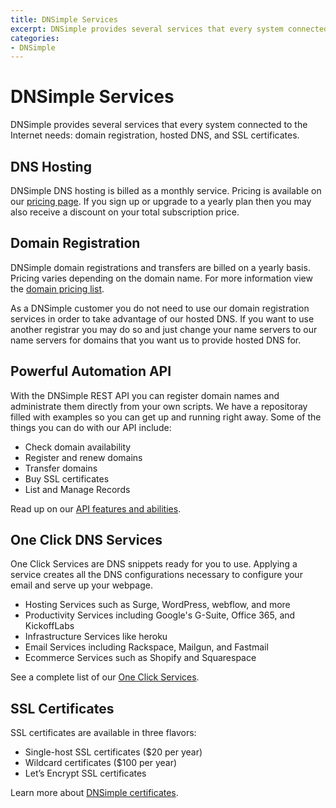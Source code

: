 ```yaml
---
title: DNSimple Services
excerpt: DNSimple provides several services that every system connected to the internet needs—such as hosted DNS, domain registration, a powerful automation API, One Click DNS Services, and SSL certificates.
categories:
- DNSimple
---
```


# DNSimple Services

DNSimple provides several services that every system connected to the Internet needs: domain registration, hosted DNS, and SSL certificates.

## DNS Hosting

DNSimple DNS hosting is billed as a monthly service. Pricing is available on our [pricing page](https://dnsimple.com/pricing). If you sign up or upgrade to a yearly plan then you may also receive a discount on your total subscription price.

## Domain Registration

DNSimple domain registrations and transfers are billed on a yearly basis. Pricing varies depending on the domain name. For more information view the [domain pricing list](https://dnsimple.com/tlds).

As a DNSimple customer you do not need to use our domain registration services in order to take advantage of our hosted DNS. If you want to use another registrar you may do so and just change your name servers to our name servers for domains that you want us to provide hosted DNS for.

## Powerful Automation API

With the DNSimple REST API you can register domain names and administrate them directly from your own scripts. We have a repositoray filled with examples so you can get up and running right away. Some of the things you can do with our API include:

- Check domain availability
- Register and renew domains
- Transfer domains
- Buy SSL certificates
- List and Manage Records 

Read up on our [API features and abilities](https://dnsimple.com/api).

## One Click DNS Services

One Click Services are DNS snippets ready for you to use. Applying a service creates all the DNS configurations necessary to configure your email and serve up your webpage.

- Hosting Services such as Surge, WordPress, webflow, and more
- Productivity Services including Google's G-Suite, Office 365, and KickoffLabs
- Infrastructure Services like heroku
- Email Services including Rackspace, Mailgun, and Fastmail
- Ecommerce Services such as Shopify and Squarespace

See a complete list of our [One Click Services](https://dnsimple.com/services).

## SSL Certificates

SSL certificates are available in three flavors:

- Single-host SSL certificates ($20 per year)
- Wildcard certificates ($100 per year)
- Let’s Encrypt SSL certificates 

Learn more about [DNSimple certificates](/articles/ssl-certificates).
